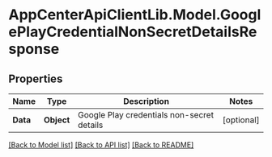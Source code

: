 # AppCenterApiClientLib.Model.GooglePlayCredentialNonSecretDetailsResponse
## Properties

Name | Type | Description | Notes
------------ | ------------- | ------------- | -------------
**Data** | **Object** | Google Play credentials non-secret details | [optional] 

[[Back to Model list]](../README.md#documentation-for-models) [[Back to API list]](../README.md#documentation-for-api-endpoints) [[Back to README]](../README.md)

